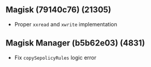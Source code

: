 ## Magisk (79140c76) (21305)
- Proper `xxread` and `xwrite` implementation

## Magisk Manager (b5b62e03) (4831)
- Fix `copySepolicyRules` logic error
